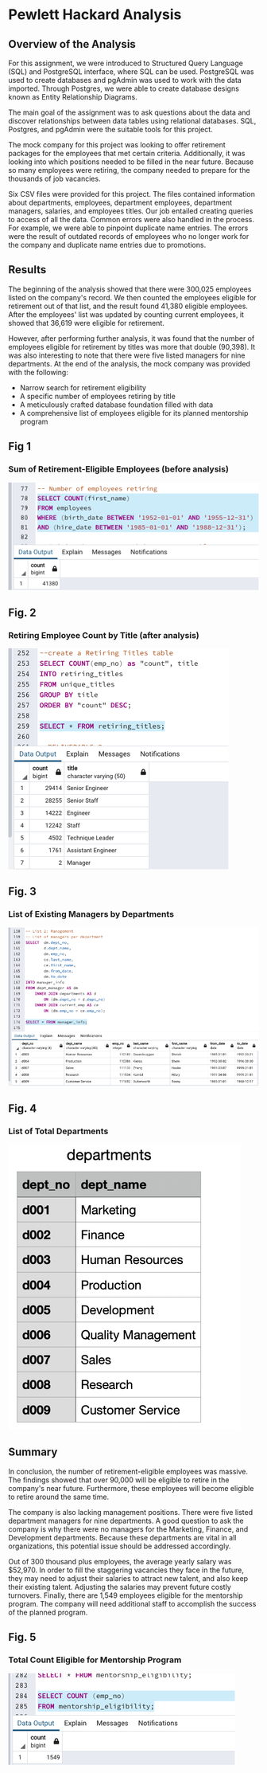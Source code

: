 # Pewlett Hackard Analysis


## Overview of the Analysis

For this assignment, we were introduced to Structured Query Language (SQL) and PostgreSQL interface, where SQL can be used. PostgreSQL was used to create databases and pgAdmin was used to work with the data imported. Through Postgres, we were able to create database designs known as Entity Relationship Diagrams. 

The main goal of the assignment was to ask questions about the data and discover relationships between data tables using relational databases. SQL, Postgres, and pgAdmin were the suitable tools for this project.

The mock company for this project was looking to offer retirement packages for the employees that met certain criteria. Additionally, it was looking into which positions needed to be filled in the near future. Because so many employees were retiring, the company needed to prepare for the thousands of job vacancies.

Six CSV files were provided for this project. The files contained information about departments, employees, department employees, department managers, salaries, and employees titles. Our job entailed creating queries to access of all the data. Common errors were also handled in the process. For example, we were able to pinpoint duplicate name entries. The errors were the result of outdated records of employees who no longer work for the company and duplicate name entries due to promotions. 


## Results

The beginning of the analysis showed that there were 300,025 employees listed on the company's record. We then counted the employees eligible for retirement out of that list, and the result found 41,380 eligible employees. After the employees' list was updated by counting current employees, it showed that 36,619 were eligible for retirement.

However, after performing further analysis, it was found that the number of employees eligible for retirement by titles was more that double (90,398). It was also interesting to note that there were five listed managers for nine departments. At the end of the analysis, the mock company was provided with the following:

- Narrow search for retirement eligibility
- A specific number of employees retiring by title
- A meticulously crafted database foundation filled with data
- A comprehensive list of employees eligible for its planned mentorship program


## Fig 1

### Sum of Retirement-Eligible Employees (before analysis)
![sum_ret_emp.PNG](PNGs/sum_ret_emp.png)

## Fig. 2

### Retiring Employee Count by Title (after analysis)
![ret_titles.PNG](PNGs/ret_titles.png)

## Fig. 3

### List of Existing Managers by Departments
![mng_dept.PNG](PNGs/mng_dept.png)

## Fig. 4

### List of Total Departments
![total_dept.PNG](PNGs/total_dept.png)


## Summary

In conclusion, the number of retirement-eligible employees was massive. The findings showed that over 90,000 will be eligible to retire in the company's near future. Furthermore, these employees will become eligible to retire around the same time. 

The company is also lacking management positions. There were five listed department managers for nine departments. A good question to ask the company is why there were no managers for the Marketing, Finance, and Development departments. Because these departments are vital in all organizations, this potential issue should be addressed accordingly.

Out of 300 thousand plus employees, the average yearly salary was $52,970. 
In order to fill the staggering vacancies they face in the future, they may need to adjust their salaries to attract new talent, and also keep their existing talent. Adjusting the salaries may prevent future costly turnovers. Finally, there are 1,549 employees eligible for the mentorship program. The company will need additional staff to accomplish the success of the planned program.

## Fig. 5

### Total Count Eligible for Mentorship Program
![total_mnt.PNG](PNGS/total_mnt.png)